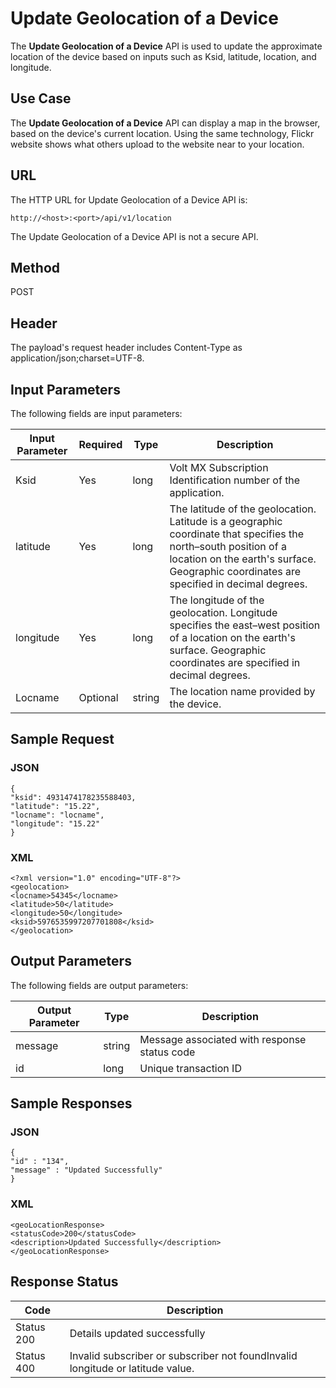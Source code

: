 
# Update Geolocation of a Device

The **Update Geolocation of a Device** API is used to update the approximate location of the device based on inputs such as Ksid, latitude, location, and longitude.

## Use Case

The **Update Geolocation of a Device** API can display a map in the browser, based on the device's current location. Using the same technology, Flickr website shows what others upload to the website near to your location.

## **URL**

The HTTP URL for Update Geolocation of a Device API is:

```
http://<host>:<port>/api/v1/location
```

The Update Geolocation of a Device API is not a secure API.

## Method

POST

## Header

The payload's request header includes Content-Type as application/json;charset=UTF-8.

## Input Parameters

The following fields are input parameters:

| Input Parameter | Required | Type   | Description                                                                                                                                                                                                 |
| --------------- | -------- | ------ | ----------------------------------------------------------------------------------------------------------------------------------------------------------------------------------------------------------- |
| Ksid            | Yes      | long   | Volt MX Subscription Identification number of the application.                                                                                                                                              |
| latitude        | Yes      | long   | The latitude of the geolocation. Latitude is a geographic coordinate that specifies the north–south position of a location on the earth's surface. Geographic coordinates are specified in decimal degrees. |
| longitude       | Yes      | long   | The longitude of the geolocation. Longitude specifies the east–west position of a location on the earth's surface. Geographic coordinates are specified in decimal degrees.                                 |
| Locname         | Optional | string | The location name provided by the device.                                                                                                                                                                   |

## Sample Request

### JSON

```
{  
"ksid": 4931474178235588403,  
"latitude": "15.22",  
"locname": "locname",  
"longitude": "15.22"  
}

```

### XML

```
<?xml version="1.0" encoding="UTF-8"?>
<geolocation>
<locname>54345</locname>
<latitude>50</latitude>
<longitude>50</longitude>
<ksid>5976535997207701808</ksid>
</geolocation>
```

## Output Parameters

The following fields are output parameters:

| Output Parameter | Type   | Description                                  |
| ---------------- | ------ | -------------------------------------------- |
| message          | string | Message associated with response status code |
| id               | long   | Unique transaction ID                        |

## Sample Responses

### JSON

```
{
"id" : "134",
"message" : "Updated Successfully"
}
```

### XML

```
<geoLocationResponse>
<statusCode>200</statusCode>
<description>Updated Successfully</description>
</geoLocationResponse>
```

## Response Status

| Code       | Description                                                                    |
| ---------- | ------------------------------------------------------------------------------ |
| Status 200 | Details updated successfully                                                   |
| Status 400 | Invalid subscriber or subscriber not foundInvalid longitude or latitude value. |
